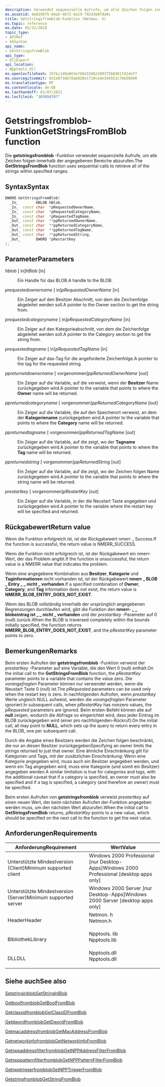 ```yaml
---
description: Verwendet sequenzielle Aufrufe, um alle Zeichen folgen innerhalb der angegebenen Bereiche abzurufen.
ms.assetid: 4e819975-84a5-4b73-9a19-792d3607da9c
title: Getstringsfromblob-Funktion (Netmon. h)
ms.topic: reference
ms.date: 05/31/2018
topic_type:
- APIRef
- kbSyntax
api_name:
- GetStringsFromBlob
api_type:
- DllExport
api_location:
- Npptools.dll
ms.openlocfilehash: 25fbc149a663ef68d1588218937568401f414ef7
ms.sourcegitcommit: 831e8f3db78ab820e1710cede244553c70e50500
ms.translationtype: MT
ms.contentlocale: de-DE
ms.lasthandoff: 01/07/2021
ms.locfileid: "103958707"
---
```

# <a name="getstringsfromblob-function"></a><span data-ttu-id="6d47e-103">Getstringsfromblob-Funktion</span><span class="sxs-lookup"><span data-stu-id="6d47e-103">GetStringsFromBlob function</span></span>

<span data-ttu-id="6d47e-104">Die **getstringsfromblob** -Funktion verwendet sequenzielle Aufrufe, um alle Zeichen folgen innerhalb der angegebenen Bereiche abzurufen.</span><span class="sxs-lookup"><span data-stu-id="6d47e-104">The **GetStringsFromBlob** function uses sequential calls to retrieve all of the strings within specified ranges.</span></span>

## <a name="syntax"></a><span data-ttu-id="6d47e-105">Syntax</span><span class="sxs-lookup"><span data-stu-id="6d47e-105">Syntax</span></span>


```C++
DWORD GetStringsFromBlob(
  _In_        HBLOB hBlob,
  _In_  const char  *pRequestedOwnerName,
  _In_  const char  *pRequestedCategoryName,
  _In_  const char  *pRequestedTagName,
  _Out_ const char  **ppReturnedOwnerName,
  _Out_ const char  **ppReturnedCategoryName,
  _Out_ const char  **ppReturnedTagName,
  _Out_ const char  **ppReturnedString,
  _Out_       DWORD *pRestartKey
);
```



## <a name="parameters"></a><span data-ttu-id="6d47e-106">Parameter</span><span class="sxs-lookup"><span data-stu-id="6d47e-106">Parameters</span></span>

<dl> <dt>

<span data-ttu-id="6d47e-107">*hblob* \[ in\]</span><span class="sxs-lookup"><span data-stu-id="6d47e-107">*hBlob* \[in\]</span></span>
</dt> <dd>

<span data-ttu-id="6d47e-108">Ein Handle für das BLOB.</span><span class="sxs-lookup"><span data-stu-id="6d47e-108">A handle to the BLOB.</span></span>

</dd> <dt>

<span data-ttu-id="6d47e-109">*prequestedownername* \[ in\]</span><span class="sxs-lookup"><span data-stu-id="6d47e-109">*pRequestedOwnerName* \[in\]</span></span>
</dt> <dd>

<span data-ttu-id="6d47e-110">Ein Zeiger auf den Besitzer Abschnitt, von dem die Zeichenfolge abgeleitet werden soll.</span><span class="sxs-lookup"><span data-stu-id="6d47e-110">A pointer to the Owner section to get the string from.</span></span>

</dd> <dt>

<span data-ttu-id="6d47e-111">*prequestedcategoryname* \[ in\]</span><span class="sxs-lookup"><span data-stu-id="6d47e-111">*pRequestedCategoryName* \[in\]</span></span>
</dt> <dd>

<span data-ttu-id="6d47e-112">Ein Zeiger auf den Kategorieabschnitt, von dem die Zeichenfolge abgeleitet werden soll.</span><span class="sxs-lookup"><span data-stu-id="6d47e-112">A pointer to the Category section to get the string from.</span></span>

</dd> <dt>

<span data-ttu-id="6d47e-113">*prequestedtagname* \[ in\]</span><span class="sxs-lookup"><span data-stu-id="6d47e-113">*pRequestedTagName* \[in\]</span></span>
</dt> <dd>

<span data-ttu-id="6d47e-114">Ein Zeiger auf das-Tag für die angeforderte Zeichenfolge.</span><span class="sxs-lookup"><span data-stu-id="6d47e-114">A pointer to the tag for the requested string.</span></span>

</dd> <dt>

<span data-ttu-id="6d47e-115">*ppreturnetdownername* \[ vorgenommen\]</span><span class="sxs-lookup"><span data-stu-id="6d47e-115">*ppReturnedOwnerName* \[out\]</span></span>
</dt> <dd>

<span data-ttu-id="6d47e-116">Ein Zeiger auf die Variable, auf die verweist, wenn der **Besitzer** Name zurückgegeben wird.</span><span class="sxs-lookup"><span data-stu-id="6d47e-116">A pointer to the variable that points to where the **Owner** name will be returned.</span></span>

</dd> <dt>

<span data-ttu-id="6d47e-117">*ppreturnedcategoryname* \[ vorgenommen\]</span><span class="sxs-lookup"><span data-stu-id="6d47e-117">*ppReturnedCategoryName* \[out\]</span></span>
</dt> <dd>

<span data-ttu-id="6d47e-118">Ein Zeiger auf die Variable, die auf den Speicherort verweist, an dem der **Kategoriename** zurückgegeben wird.</span><span class="sxs-lookup"><span data-stu-id="6d47e-118">A pointer to the variable that points to where the **Category** name will be returned.</span></span>

</dd> <dt>

<span data-ttu-id="6d47e-119">*ppreturnedtagname* \[ vorgenommen\]</span><span class="sxs-lookup"><span data-stu-id="6d47e-119">*ppReturnedTagName* \[out\]</span></span>
</dt> <dd>

<span data-ttu-id="6d47e-120">Ein Zeiger auf die Variable, auf die zeigt, wo der **Tagname** zurückgegeben wird.</span><span class="sxs-lookup"><span data-stu-id="6d47e-120">A pointer to the variable that points to where the **Tag** name will be returned.</span></span>

</dd> <dt>

<span data-ttu-id="6d47e-121">*ppreturnedstring* \[ vorgenommen\]</span><span class="sxs-lookup"><span data-stu-id="6d47e-121">*ppReturnedString* \[out\]</span></span>
</dt> <dd>

<span data-ttu-id="6d47e-122">Ein Zeiger auf die Variable, auf die zeigt, wo der Zeichen folgen Name zurückgegeben wird.</span><span class="sxs-lookup"><span data-stu-id="6d47e-122">A pointer to the variable that points to where the string name will be returned.</span></span>

</dd> <dt>

<span data-ttu-id="6d47e-123">*prestartkey* \[ vorgenommen\]</span><span class="sxs-lookup"><span data-stu-id="6d47e-123">*pRestartKey* \[out\]</span></span>
</dt> <dd>

<span data-ttu-id="6d47e-124">Ein Zeiger auf die Variable, in der die Neustart Taste angegeben und zurückgegeben wird.</span><span class="sxs-lookup"><span data-stu-id="6d47e-124">A pointer to the variable where the restart key will be specified and returned.</span></span>

</dd> </dl>

## <a name="return-value"></a><span data-ttu-id="6d47e-125">Rückgabewert</span><span class="sxs-lookup"><span data-stu-id="6d47e-125">Return value</span></span>

<span data-ttu-id="6d47e-126">Wenn die Funktion erfolgreich ist, ist der Rückgabewert nmerr \_ Success.</span><span class="sxs-lookup"><span data-stu-id="6d47e-126">If the function is successful, the return value is NMERR\_SUCCESS.</span></span>

<span data-ttu-id="6d47e-127">Wenn die Funktion nicht erfolgreich ist, ist der Rückgabewert ein nmerr-Wert, der das Problem angibt.</span><span class="sxs-lookup"><span data-stu-id="6d47e-127">If the function is unsuccessful, the return value is a NMERR value that indicates the problem.</span></span>

<span data-ttu-id="6d47e-128">Wenn eine angegebene Kombination aus **Besitzer**, **Kategorie** und **Taginformationen** nicht vorhanden ist, ist der Rückgabewert **nmerr \_ BLOB \_ Entry \_ \_ nicht \_ vorhanden**.</span><span class="sxs-lookup"><span data-stu-id="6d47e-128">If a specified combination of **Owner**, **Category**, and **Tag** information does not exist, the return value is **NMERR\_BLOB\_ENTRY\_DOES\_NOT\_EXIST**.</span></span>

<span data-ttu-id="6d47e-129">Wenn das BLOB vollständig innerhalb der ursprünglich angegebenen Begrenzungen durchlaufen wird, gibt die Funktion den **nmerr- \_ \_ blobeintrag ist \_ \_ nicht \_ vorhanden** und der *prestartkey* -Parameter auf 0 (null) zurück.</span><span class="sxs-lookup"><span data-stu-id="6d47e-129">When the BLOB is traversed completely within the bounds initially specified, the function returns **NMERR\_BLOB\_ENTRY\_DOES\_NOT\_EXIST**, and the *pRestartKey* parameter points to zero.</span></span>

## <a name="remarks"></a><span data-ttu-id="6d47e-130">Bemerkungen</span><span class="sxs-lookup"><span data-stu-id="6d47e-130">Remarks</span></span>

<span data-ttu-id="6d47e-131">Beim ersten Aufrufen der **getstringsfromblob** -Funktion verweist der *prestartkey* -Parameter auf eine Variable, die den Wert 0 (null) enthält.</span><span class="sxs-lookup"><span data-stu-id="6d47e-131">On the initial call to the **GetStringsFromBlob** function, the *pRestartKey* parameter points to a variable that contains the value zero.</span></span> <span data-ttu-id="6d47e-132">Die *vorangefragten* Parameter können nur verwendet werden, wenn die Neustart Taste 0 (null) ist.</span><span class="sxs-lookup"><span data-stu-id="6d47e-132">The *pRequested* parameters can be used only when the restart key is zero.</span></span> <span data-ttu-id="6d47e-133">In nachfolgenden Aufrufen, wenn *prestartkey* Werte ungleich NULL aufweist, werden die *vorangefragten* Parameter ignoriert.</span><span class="sxs-lookup"><span data-stu-id="6d47e-133">In subsequent calls, when *pRestartKey* has nonzero values, the *pRequested* parameters are ignored.</span></span> <span data-ttu-id="6d47e-134">Beim ersten-Befehl können alle auf **null** zeigen, wodurch die Abfrage so eingerichtet wird, dass jeder Eintrag im BLOB zurückgegeben wird (einer pro nachfolgenden-Rückruf).</span><span class="sxs-lookup"><span data-stu-id="6d47e-134">On the initial call, all may point to **NULL**, which sets up the query to return every entry in the BLOB, one per subsequent call.</span></span>

<span data-ttu-id="6d47e-135">Durch die Angabe eines Besitzers werden die Zeichen folgen beschränkt, die nur an diesen Besitzer zurückgegeben</span><span class="sxs-lookup"><span data-stu-id="6d47e-135">Specifying an owner limits the strings returned to just that owner.</span></span> <span data-ttu-id="6d47e-136">Eine ähnliche Einschränkung gilt für Kategorien und Tags, mit der zusätzlichen Einschränkung: Wenn eine Kategorie angegeben wird, muss auch ein Besitzer angegeben werden, und wenn ein Tag angegeben wird, muss eine Kategorie (und somit ein Besitzer) angegeben werden.</span><span class="sxs-lookup"><span data-stu-id="6d47e-136">A similar limitation is true for categories and tags, with the additional caveat that if a category is specified, an owner must also be specified and if a tag is specified, a category (and therefore an owner) must be specified.</span></span>

<span data-ttu-id="6d47e-137">Beim ersten Aufrufen von **getstringsfromblob** verweist *prestartkey* auf einen neuen Wert, der beim nächsten Aufrufen der-Funktion angegeben werden muss, um den nächsten Wert abzurufen.</span><span class="sxs-lookup"><span data-stu-id="6d47e-137">When the initial call to **GetStringsFromBlob** returns, *pRestartKey* points to a new value, which should be specified on the next call to the function to get the next value.</span></span>

## <a name="requirements"></a><span data-ttu-id="6d47e-138">Anforderungen</span><span class="sxs-lookup"><span data-stu-id="6d47e-138">Requirements</span></span>



| <span data-ttu-id="6d47e-139">Anforderung</span><span class="sxs-lookup"><span data-stu-id="6d47e-139">Requirement</span></span> | <span data-ttu-id="6d47e-140">Wert</span><span class="sxs-lookup"><span data-stu-id="6d47e-140">Value</span></span> |
|-------------------------------------|-----------------------------------------------------------------------------------------|
| <span data-ttu-id="6d47e-141">Unterstützte Mindestversion (Client)</span><span class="sxs-lookup"><span data-stu-id="6d47e-141">Minimum supported client</span></span><br/> | <span data-ttu-id="6d47e-142">Windows 2000 Professional \[nur Desktop-Apps\]</span><span class="sxs-lookup"><span data-stu-id="6d47e-142">Windows 2000 Professional \[desktop apps only\]</span></span><br/>                              |
| <span data-ttu-id="6d47e-143">Unterstützte Mindestversion (Server)</span><span class="sxs-lookup"><span data-stu-id="6d47e-143">Minimum supported server</span></span><br/> | <span data-ttu-id="6d47e-144">Windows 2000 Server \[nur Desktop-Apps\]</span><span class="sxs-lookup"><span data-stu-id="6d47e-144">Windows 2000 Server \[desktop apps only\]</span></span><br/>                                    |
| <span data-ttu-id="6d47e-145">Header</span><span class="sxs-lookup"><span data-stu-id="6d47e-145">Header</span></span><br/>                   | <dl> <span data-ttu-id="6d47e-146"><dt>Netmon. h</dt></span><span class="sxs-lookup"><span data-stu-id="6d47e-146"><dt>Netmon.h</dt></span></span> </dl>     |
| <span data-ttu-id="6d47e-147">Bibliothek</span><span class="sxs-lookup"><span data-stu-id="6d47e-147">Library</span></span><br/>                  | <dl> <span data-ttu-id="6d47e-148"><dt>Npptools. lib</dt></span><span class="sxs-lookup"><span data-stu-id="6d47e-148"><dt>Npptools.lib</dt></span></span> </dl> |
| <span data-ttu-id="6d47e-149">DLL</span><span class="sxs-lookup"><span data-stu-id="6d47e-149">DLL</span></span><br/>                      | <dl> <span data-ttu-id="6d47e-150"><dt>Npptools.dll</dt></span><span class="sxs-lookup"><span data-stu-id="6d47e-150"><dt>Npptools.dll</dt></span></span> </dl> |



## <a name="see-also"></a><span data-ttu-id="6d47e-151">Siehe auch</span><span class="sxs-lookup"><span data-stu-id="6d47e-151">See also</span></span>

<dl> <dt>

[<span data-ttu-id="6d47e-152">Setstringinblob</span><span class="sxs-lookup"><span data-stu-id="6d47e-152">SetStringInBlob</span></span>](setstringinblob.md)
</dt> <dt>

[<span data-ttu-id="6d47e-153">Getboolfromblob</span><span class="sxs-lookup"><span data-stu-id="6d47e-153">GetBoolFromBlob</span></span>](getboolfromblob.md)
</dt> <dt>

[<span data-ttu-id="6d47e-154">Getclassidfromblob</span><span class="sxs-lookup"><span data-stu-id="6d47e-154">GetClassIDFromBlob</span></span>](getclassidfromblob.md)
</dt> <dt>

[<span data-ttu-id="6d47e-155">Getdwordfromblob</span><span class="sxs-lookup"><span data-stu-id="6d47e-155">GetDwordFromBlob</span></span>](getdwordfromblob.md)
</dt> <dt>

[<span data-ttu-id="6d47e-156">Getmacaddressfromblob</span><span class="sxs-lookup"><span data-stu-id="6d47e-156">GetMacAddressFromBlob</span></span>](getmacaddressfromblob.md)
</dt> <dt>

[<span data-ttu-id="6d47e-157">Getnetworkinfofromblob</span><span class="sxs-lookup"><span data-stu-id="6d47e-157">GetNetworkInfoFromBlob</span></span>](getnetworkinfofromblob.md)
</dt> <dt>

[<span data-ttu-id="6d47e-158">Getnppaddressfilterfromblob</span><span class="sxs-lookup"><span data-stu-id="6d47e-158">GetNPPAddressFilterFromBlob</span></span>](getnppaddressfilterfromblob.md)
</dt> <dt>

[<span data-ttu-id="6d47e-159">Getnpppatternfilterfromblob</span><span class="sxs-lookup"><span data-stu-id="6d47e-159">GetNPPPatternFilterFromBlob</span></span>](getnpppatternfilterfromblob.md)
</dt> <dt>

[<span data-ttu-id="6d47e-160">Getnpptriggerfromblob</span><span class="sxs-lookup"><span data-stu-id="6d47e-160">GetNPPTriggerFromBlob</span></span>](getnpptriggerfromblob.md)
</dt> <dt>

[<span data-ttu-id="6d47e-161">Getstringfromblob</span><span class="sxs-lookup"><span data-stu-id="6d47e-161">GetStringFromBlob</span></span>](getstringfromblob.md)
</dt> </dl>

 

 




